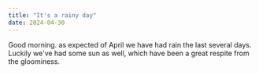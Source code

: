```yaml
---
title: "It's a rainy day"
date: 2024-04-30
---
```

Good morning. as expected of April we have had rain the last several days. 
Luckily we've had some sun as well, which have been a great respite from the gloominess. 
